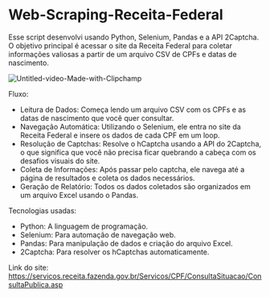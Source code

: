 # Web-Scraping-Receita-Federal
Esse script desenvolvi usando Python, Selenium, Pandas e a API 2Captcha. O objetivo principal é acessar o site da Receita Federal para coletar informações valiosas a partir de um arquivo CSV de CPFs e datas de nascimento.

![Untitled-video-Made-with-Clipchamp](https://github.com/joaoacf1/Web-Scraping-Receita-Federal/assets/72554649/1e5c56d8-5f4c-4c98-96a5-a261093f42cd)

Fluxo:

- Leitura de Dados: Começa lendo um arquivo CSV com os CPFs e as datas de nascimento que você quer consultar.
- Navegação Automática: Utilizando o Selenium, ele entra no site da Receita Federal e insere os dados de cada CPF em um loop.
- Resolução de Captchas: Resolve o hCaptcha usando a API do 2Captcha, o que significa que você não precisa ficar quebrando a cabeça com os desafios visuais do site.
- Coleta de Informações: Após passar pelo captcha, ele navega até a página de resultados e coleta os dados necessários.
- Geração de Relatório: Todos os dados coletados são organizados em um arquivo Excel usando o Pandas.

Tecnologias usadas:

- Python: A linguagem de programação.
- Selenium: Para automação de navegação web.
- Pandas: Para manipulação de dados e criação do arquivo Excel.
- 2Captcha: Para resolver os hCaptchas automaticamente.


Link do site: https://servicos.receita.fazenda.gov.br/Servicos/CPF/ConsultaSituacao/ConsultaPublica.asp
